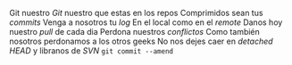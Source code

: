 Git nuestro
*Git* nuestro que estas en los repos
Comprimidos sean tus *commits*
Venga a nosotros tu *log*
En el local como en el *remote*
Danos hoy nuestro *pull* de cada dia
Perdona nuestros *conflictos*
Como también nosotros perdonamos a los otros geeks
No nos dejes caer en *detached HEAD*
y libranos de *SVN*
`git commit --amend`
